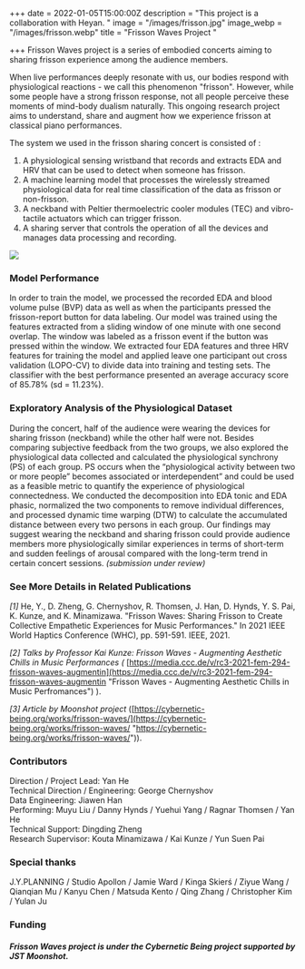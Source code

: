 +++
date = 2022-01-05T15:00:00Z
description = "This project is a collaboration with Heyan. "
image = "/images/frisson.jpg"
image_webp = "/images/frisson.webp"
title = "Frisson Waves Project "

+++
Frisson Waves project is a series of embodied concerts aiming to sharing frisson experience among the audience members.

When live performances deeply resonate with us, our bodies respond with physiological reactions - we call this phenomenon "frisson". However, while some people have a strong frisson response, not all people perceive these moments of mind-body dualism naturally. This ongoing research project aims to understand, share and augment how we experience frisson at classical piano performances.

The system we used in the frisson sharing concert is consisted of :

1. A physiological sensing wristband that records and extracts EDA and HRV that can be used to detect when someone has frisson.
2. A machine learning model that processes the wirelessly streamed physiological data for real time classification of the data as frisson or non-frisson.
3. A neckband with Peltier thermoelectric cooler modules (TEC) and vibro-tactile actuators which can trigger frisson.
4. A sharing server that controls the operation of all the devices and manages data processing and recording.

![](/images/frisson_concert2.webp)

### **Model Performance**

In order to train the model, we processed the recorded EDA and blood volume pulse (BVP) data as well as when the participants pressed the frisson-report button for data labeling. Our model was trained using the features extracted from a sliding window of one minute with one second overlap. The window was labeled as a frisson event if the button was pressed within the window.  We extracted four EDA features and three HRV features for training the model and applied leave one participant out cross validation (LOPO-CV) to divide data into training and testing sets. The classifier with the best performance presented an average accuracy score of 85.78% (sd = 11.23%).

### **Exploratory Analysis of the Physiological Dataset**

During the concert, half of the audience were wearing the devices for sharing frisson (neckband) while the other half were not. Besides comparing subjective feedback from the two groups, we also explored the physiological data collected and calculated the physiological synchrony (PS) of each group. PS occurs when the “physiological activity between two or more people” becomes associated or interdependent” and could be used as a feasible metric to quantify the experience of physiological connectedness. We conducted the decomposition into EDA tonic and EDA phasic, normalized the two components to remove individual differences, and processed dynamic time warping (DTW) to calculate the accumulated distance between every two persons in each group. Our findings may suggest wearing the neckband and sharing frisson could provide audience members more physiologically similar experiences in terms of short-term and sudden feelings of arousal compared with the long-term trend in certain concert sessions. _(submission under review)_

### **See More Details in Related Publications**

_\[1\]_ He, Y., D. Zheng, G. Chernyshov, R. Thomsen, J. Han, D. Hynds, Y. S. Pai, K. Kunze, and K. Minamizawa. "Frisson Waves: Sharing Frisson to Create Collective Empathetic Experiences for Music Performances." In 2021 IEEE World Haptics Conference (WHC), pp. 591-591. IEEE, 2021.

_\[2\] Talks by Professor Kai Kunze: Frisson Waves - Augmenting Aesthetic Chills in Music Performances (_ [https://media.ccc.de/v/rc3-2021-fem-294-frisson-waves-augmentin](https://media.ccc.de/v/rc3-2021-fem-294-frisson-waves-augmentin "Frisson Waves - Augmenting Aesthetic Chills in Music Perfromances") ).

_\[3\] Article by Moonshot project_ ([https://cybernetic-being.org/works/frisson-waves/](https://cybernetic-being.org/works/frisson-waves/ "https://cybernetic-being.org/works/frisson-waves/")).

### **Contributors**

Direction / Project Lead: Yan He  
Technical Direction / Engineering: George Chernyshov  
Data Engineering: Jiawen Han  
Performing: Muyu Liu / Danny Hynds / Yuehui Yang / Ragnar Thomsen / Yan He  
Technical Support: Dingding Zheng  
Research Supervisor: Kouta Minamizawa / Kai Kunze / Yun Suen Pai

### **Special thanks**

J.Y.PLANNING / Studio Apollon / Jamie Ward / Kinga Skierś / Ziyue Wang / Qianqian Mu / Kanyu Chen / Matsuda Kento / Qing Zhang / Christopher Kim / Yulan Ju

### **Funding**

##### Frisson Waves project is under the Cybernetic Being project supported by JST Moonshot.